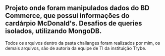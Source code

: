 ## Projeto onde foram manipulados dados do BD Commerce, que possui informações do cardárpio McDonald's. Desafios de queries isolados, utilizando MongoDB.

Todos os arquivos dentro da pasta challanges foram realizados por mim, os demais arquivos, são de autoria da equipe de TI da instituição Trybe.
